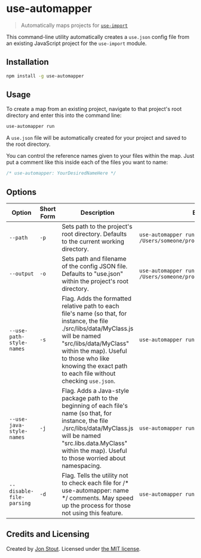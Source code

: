 # use-automapper
> Automatically maps projects for [`use-import`](https://www.npmjs.com/package/use-import)

This command-line utility automatically creates a `use.json` config file from an existing JavaScript project for the `use-import` module.


## Installation

```sh
npm install -g use-automapper
```


## Usage

To create a map from an existing project, navigate to that project's root directory and enter this into the command line:

```sh
use-automapper run
```

A `use.json` file will be automatically created for your project and saved to the root directory.

You can control the reference names given to your files within the map. Just put a comment like this inside each of the files you want to name:

```javascript
/* use-automapper: YourDesiredNameHere */
```


## Options

| Option                   | Short Form | Description                                                                                                                                                                                                                                                             | Example                                                                   |
|--------------------------|------------|-------------------------------------------------------------------------------------------------------------------------------------------------------------------------------------------------------------------------------------------------------------------------|---------------------------------------------------------------------------|
| `--path`                 | `-p`       | Sets path to the project's root directory. Defaults to the current working directory.                                                                                                                                                                                   | `use-automapper run -p /Users/someone/projects/project`               |
| `--output`               | `-o`       | Sets path and filename of the config JSON file. Defaults to "use.json" within the project's root directory.                                                                                                                                                             | `use-automapper run -o /Users/someone/projects/project/useMap.json` |
| `--use-path-style-names` | `-s`       | Flag. Adds the formatted relative path to each file's name (so that, for instance, the file ./src/libs/data/MyClass.js will be named "src/libs/data/MyClass" within the map). Useful to those who like knowing the exact path to each file without checking `use.json`. | `use-automapper run --use-path-style-names`                               |
| `--use-java-style-names` | `-j`       | Flag. Adds a Java-style package path to the beginning of each file's name (so that, for instance, the file ./src/libs/data/MyClass.js will be named "src.libs.data.MyClass" within the map). Useful to those worried about namespacing.                                 | `use-automapper run --use-java-style-names`                               |
| `--disable-file-parsing` | `-d`       | Flag. Tells the utility not to check each file for /* use-automapper: name */ comments. May speed up the process for those not using this feature.                                                                                                                      | `use-automapper run --disable-file-parsing`                               |


## Credits and Licensing

Created by [Jon Stout](http://www.jonstout.net). Licensed under [the MIT license](http://opensource.org/licenses/MIT).
